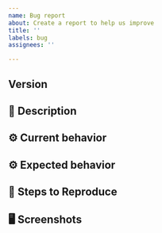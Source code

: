 ```yaml
---
name: Bug report
about: Create a report to help us improve
title: ''
labels: bug
assignees: ''

---
```


## Version
<!-- Pepys Version Number -->

## 🐞 Description
<!-- A clear and concise description of what the bug is. -->

## ⚙️ Current behavior
<!-- A clear and concise description of what you encountered -->

## ⚙️ Expected behavior
<!-- A clear and concise description of what you expected to happen. -->

## 🔢 Steps to Reproduce
<!-- 
Steps to reproduce the behavior:
1. Go to '...'
2. Click on '....'
3. Scroll down to '....'
4. See error -->

## 🖥️ Screenshots
<!-- If applicable, add screenshots to help explain your problem a good animated screenshot can replace 'steps to reproduce'.  Gyazo (& Gyazo Pro) can produce animated GIFs from screen recordings. -->
